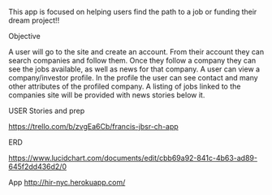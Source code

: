 This app is focused on helping users find the path to a job or funding their dream project!!

Objective

  A user will go to the site and create an account.
    From their account they can search companies and follow them.
      Once they follow a company they can see the jobs available, as well as news for that company.
  A user can view a company/investor profile.
    In the profile the user can see contact and many other attributes of the profiled company.
      A listing of jobs linked to the companies site will be provided with news stories below it.
      
USER Stories and prep

  https://trello.com/b/zvgEa6Cb/francis-jbsr-ch-app
  
ERD

  https://www.lucidchart.com/documents/edit/cbb69a92-841c-4b63-ad89-645f2dd436d2/0

App
  http://hir-nyc.herokuapp.com/
